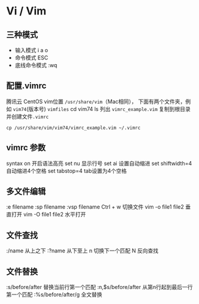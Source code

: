 # Vi / Vim 

## 三种模式

- 输入模式 i a o 
- 命令模式 ESC 
- 底线命令模式 :wq

## 配置.vimrc

腾讯云 CentOS vim位置 `/usr/share/vim`（Mac相同）， 下面有两个文件夹，例如 `vim74`(版本号) `vimfiles`
cd vim74 ls 列出 `vimrc_example.vim`
复制到根目录并创建文件`.vimrc` 
```
cp /usr/share/vim/vim74/vimrc_example.vim ~/.vimrc
```

## vimrc 参数
syntax on 开启语法高亮
set nu 显示行号
set ai 设置自动缩进
set shiftwidth=4 自动缩进4个空格
set tabstop=4 tab设置为4个空格

## 多文件编辑

:e filename
:sp filename
:vsp filename
Ctrl + w 切换文件
vim -o file1 file2 垂直打开
vim -O file1 file2 水平打开

## 文件查找

:/name 从上之下
:?name 从下至上
n 切换下一个匹配 N 反向查找

## 文件替换

:s/before/after 替换当前行第一个匹配
:n,$s/before/after 从第n行起到最后一行第一个匹配
:%s/before/after/g 全文替换